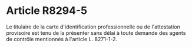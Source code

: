 # Article R8294-5

Le titulaire de la carte d'identification professionnelle ou de l'attestation provisoire est tenu de la présenter sans délai à toute demande des agents de contrôle mentionnés à l'article L. 8271-1-2.